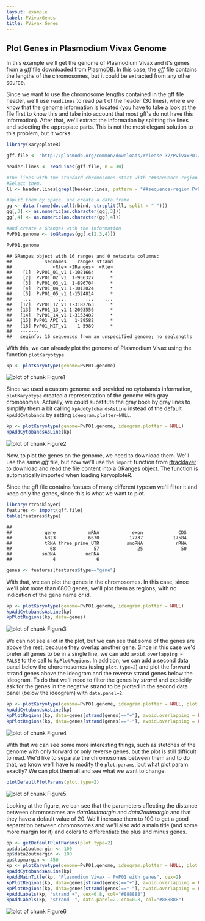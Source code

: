 ```yaml
---
layout: example
label: PVivaxGenes
title: PVivax Genes
---
```





## Plot Genes in Plasmodium Vivax Genome

In this example we'll get the genome of Plasmodium Vivax and it's genes from 
a _gff_ file downloaded from [PlasmoDB](http://plasmodb.org). In this case,
the _gff_ file contains the lengths of the chromosomes, but it could be
extracted from any other source.

Since we want to use the chromosome lengths contained in the gff file header, 
we'll use `readLines` to read part of the header (30 lines), where we 
know that the genome information is located (you have to take a look at the file
first to know this and take into account that most gff's do not have this 
information). After that, we'll extract the information by splitting the lines
and selecting the appropiate parts. This is not the most elegant solution to 
this problem, but it works.



```r
library(karyoploteR)

gff.file <- "http://plasmodb.org/common/downloads/release-37/PvivaxP01/gff/data/PlasmoDB-37_PvivaxP01.gff"

header.lines <- readLines(gff.file, n = 30)

#The lines with the standard chromosomes start with "##sequence-region PvP01".
#Select them.
ll <- header.lines[grepl(header.lines, pattern = "##sequence-region PvP01")]

#split them by space, and create a data.frame
gg <- data.frame(do.call(rbind, strsplit(ll, split = " ")))
gg[,3] <- as.numeric(as.character(gg[,3]))
gg[,4] <- as.numeric(as.character(gg[,4]))

#and create a GRanges with the information
PvP01.genome <- toGRanges(gg[,c(2,3,4)])

PvP01.genome
```

```
## GRanges object with 16 ranges and 0 metadata columns:
##            seqnames    ranges strand
##               <Rle> <IRanges>  <Rle>
##    [1]  PvP01_01_v1 1-1021664      *
##    [2]  PvP01_02_v1  1-956327      *
##    [3]  PvP01_03_v1  1-896704      *
##    [4]  PvP01_04_v1 1-1012024      *
##    [5]  PvP01_05_v1 1-1524814      *
##    ...          ...       ...    ...
##   [12]  PvP01_12_v1 1-3182763      *
##   [13]  PvP01_13_v1 1-2093556      *
##   [14]  PvP01_14_v1 1-3153402      *
##   [15] PvP01_API_v1   1-29582      *
##   [16] PvP01_MIT_v1    1-5989      *
##   -------
##   seqinfo: 16 sequences from an unspecified genome; no seqlengths
```

With this, we can already plot the genome of Plasmodium Vivax using the function
`plotKaryotype`.


```r
kp <- plotKaryotype(genome=PvP01.genome)
```

![plot of chunk Figure1](images//Figure1-1.png)

Since we used a custom genome and provided no cytobands information, 
`plotKaryotype` created a representation of the genome with gray cromosomes. 
Actually, we could substitute the gray boxe by gray lines to simplify them a bit
calling `kpAddCytobandsAsLine` instead of the default `kpAddCytobands` by setting
`ideogram.plotter=NULL`.



```r
kp <- plotKaryotype(genome=PvP01.genome, ideogram.plotter = NULL)
kpAddCytobandsAsLine(kp)
```

![plot of chunk Figure2](images//Figure2-1.png)

Now, to plot the genes on the genome, we need to download them. We'll use the 
same _gff_ file, but now we'll use the `import` function from 
[rtracklayer](http://bioconductor.org/packages/rtracklayer/) to download and 
read the file content into a GRanges object. The function is automatically 
imported when loading karyoploteR. 

Since the gff file contains featues of many different typesm we'll filter it and
keep only the genes, since this is what we want to plot. 



```r
library(rtracklayer)
features <- import(gff.file)
table(features$type)
```

```
## 
##            gene            mRNA            exon             CDS 
##            6823            6670           17737           17584 
##            tRNA three_prime_UTR          snoRNA            rRNA 
##              68              57              25              50 
##           snRNA           ncRNA 
##               4               6
```

```r
genes <- features[features$type=="gene"]
```

With that, we can plot the genes in the chromosomes. In this case, since we'll 
plot more than 6800 genes, we'll plot them as regions, with no indication of the
gene name or id.


```r
kp <- plotKaryotype(genome=PvP01.genome, ideogram.plotter = NULL)
kpAddCytobandsAsLine(kp)
kpPlotRegions(kp, data=genes)
```

![plot of chunk Figure3](images//Figure3-1.png)

We can not see a lot in the plot, but we can see that some of the genes are 
above the rest, because they overlap another gene. Since in this case we'd prefer
all genes to be in a single line, we can add `avoid.overlapping = FALSE` to
the call to `kpPlotRegions`. In addition, we can add a second data panel below
the choromosomes (using `plot.type=2`) and plot the forward strand genes above 
the ideogram and the reverse strand genes below the ideogram. To do that we'll 
need to filter the genes by _strand_ and explicitly ask for the genes in the 
negative strand to be plotted in the second data panel (below the ideogram) 
with `data.panel=2`.


```r
kp <- plotKaryotype(genome=PvP01.genome, ideogram.plotter = NULL, plot.type=2)
kpAddCytobandsAsLine(kp)
kpPlotRegions(kp, data=genes[strand(genes)=="+"], avoid.overlapping = FALSE)
kpPlotRegions(kp, data=genes[strand(genes)=="-"], avoid.overlapping = FALSE, data.panel=2)
```

![plot of chunk Figure4](images//Figure4-1.png)

With that we can see some more interesting things, such as stetches of the
genome with only forward or only reverse genes, but the plot is still difficult 
to read. We'd like to separate the chromosomes between them and to do that, we 
know we'll have to modify the `plot.params`, but what plot param exactly? 
We can plot them all and see what we want to change.


```r
plotDefaultPlotParams(plot.type=2)
```

![plot of chunk Figure5](images//Figure5-1.png)

Looking at the figure, we can see that the parameters affecting the distance 
between chromosomes are _data1outmargin_ and _data2outmargin_ and that they have
a default value of 20. We'll increase them to 100 to get a good separation 
between chromosomes and we'll also add a main title (and some more margin for it)
and colors to differentiate the plus and minus genes.


```r
pp <- getDefaultPlotParams(plot.type=2)
pp$data1outmargin <- 100
pp$data2outmargin <- 100
pp$topmargin <- 450
kp <- plotKaryotype(genome=PvP01.genome, ideogram.plotter = NULL, plot.type=2, plot.params = pp)
kpAddCytobandsAsLine(kp)
kpAddMainTitle(kp, "Plasmodium Vivax - PvP01 with genes", cex=2)
kpPlotRegions(kp, data=genes[strand(genes)=="+"], avoid.overlapping = FALSE, col="deepskyblue")
kpPlotRegions(kp, data=genes[strand(genes)=="-"], avoid.overlapping = FALSE, col="gold", data.panel=2)
kpAddLabels(kp, "strand +", cex=0.8, col="#888888")
kpAddLabels(kp, "strand -", data.panel=2, cex=0.8, col="#888888")
```

![plot of chunk Figure6](images//Figure6-1.png)
